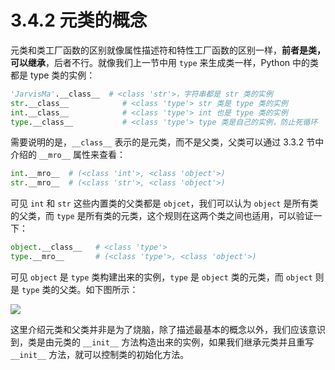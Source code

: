 # 3.4.2 元类的概念

元类和类工厂函数的区别就像属性描述符和特性工厂函数的区别一样，**前者是类，可以继承**，后者不行。就像我们上一节中用 `type` 来生成类一样，Python 中的类都是 type 类的实例：

```python
'JarvisMa'.__class__  # <class 'str'>，字符串都是 str 类的实例
str.__class__            # <class 'type'> str 类是 type 类的实例
int.__class__            # <class 'type'> int 也是 type 类的实例
type.__class__           # <class 'type'> type 类是自己的实例，防止死循环
```

需要说明的是，`__class__` 表示的是元类，而不是父类，父类可以通过 3.3.2 节中介绍的 `__mro__` 属性来查看：

```python
int.__mro__  # (<class 'int'>, <class 'object'>)
str.__mro__  # (<class 'str'>, <class 'object'>)
```

可见 `int` 和 `str` 这些内置类的父类都是 `objcet`，我们可以认为 `object` 是所有类的父类，而 `type` 是所有类的元类，这个规则在这两个类之间也适用，可以验证一下：

```python
object.__class__   # <class 'type'>
type.__mro__       # (<class 'type'>, <class 'object'>)
```

可见 `object` 是 `type` 类构建出来的实例，`type` 是 `object` 类的元类，而 `object` 则是 `type` 类的父类。如下图所示：

![](https://ws1.sinaimg.cn/large/006tNbRwly1fvhmyks98kj30zk0eywif.jpg)

这里介绍元类和父类并非是为了烧脑，除了描述最基本的概念以外，我们应该意识到，类是由元类的 `__init__` 方法构造出来的实例，如果我们继承元类并且重写 `__init__` 方法，就可以控制类的初始化方法。
